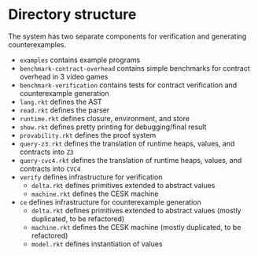 Directory structure
==========================================

The system has two separate components for verification and generating counterexamples.

* `examples` contains example programs
* `benchmark-contract-overhead` contains simple benchmarks for contract overhead in 3 video games
* `benchmark-verification` contains tests for contract verification and counterexample generation
* `lang.rkt` defines the AST
* `read.rkt` defines the parser
* `runtime.rkt` defines closure, environment, and store
* `show.rkt` defines pretty printing for debugging/final result
* `provability.rkt` defines the proof system
* `query-z3.rkt` defines the translation of runtime heaps, values, and contracts into `Z3`
* `query-cvc4.rkt` defines the translation of runtime heaps, values, and contracts into `CVC4`
* `verify` defines infrastructure for verification
  - `delta.rkt` defines primitives extended to abstract values
  - `machine.rkt` defines the CESK machine
* `ce` defines infrastructure for counterexample generation
  - `delta.rkt` defines primitives extended to abstract values (mostly duplicated, to be refactored)
  - `machine.rkt` defines the CESK machine (mostly duplicated, to be refactored)
  - `model.rkt` defines instantiation of values
